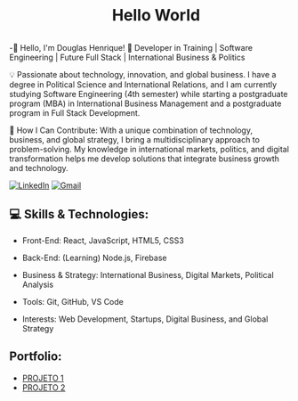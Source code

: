 <!--título-->
<div id="user-content-toc">
  <ul align="center">
    <summary><h1 style="display: inline-block">Hello World</h1></summary>
</div>

  -👋 Hello, I'm Douglas Henrique!
🎯 Developer in Training | Software Engineering | Future Full Stack | International Business & Politics

💡 Passionate about technology, innovation, and global business. I have a degree in Political Science and International Relations, and I am currently studying Software Engineering (4th semester) while starting a postgraduate program (MBA) in International Business Management and a postgraduate program in Full Stack Development.

🚀 How I Can Contribute:
With a unique combination of technology, business, and global strategy, I bring a multidisciplinary approach to problem-solving. My knowledge in international markets, politics, and digital transformation helps me develop solutions that integrate business growth and technology.
</details>

<!-- Links -->
[![LinkedIn](https://img.shields.io/badge/LinkedIn-0077B5?style=for-the-badge&logo=linkedin&logoColor=white)](https://www.linkedin.com/in/douglasamaral-eng/)
[![Gmail](https://img.shields.io/badge/Gmail-D14836?style=for-the-badge&logo=gmail&logoColor=white)](mailto:douglascham.eng@gmail.com)



## 💻 Skills & Technologies:
<!-- Skills: Programming Languages -->
- Front-End: React, JavaScript, HTML5, CSS3
- Back-End: (Learning) Node.js, Firebase
- Business & Strategy: International Business, Digital Markets, Political Analysis
- Tools: Git, GitHub, VS Code
- Interests: Web Development, Startups, Digital Business, and Global Strategy

  <!-- Portfolio -->
## Portfolio:
- [PROJETO 1]()
- [PROJETO 2]()
